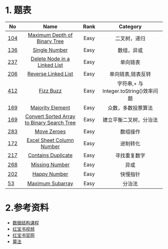 
# 1. 题表
| No                                                                 |                                                                  Name                                                                  | Rank  |     Category      |
| ------------------------------------------------------------------ | :------------------------------------------------------------------------------------------------------------------------------------: | :---: | :---------------: |
| [104](https://leetcode.com/problems/maximum-depth-of-binary-tree/) | [Maximum Depth of Binary Tree](https://github.com/lihaotong100/leetcode/tree/master/104.%20Maximum%20Depth%20of%20Binary%20Tree(Easy)) | Easy  |   二叉树，递归    |
| [136](https://leetcode.com/problems/single-number/)                |                       [Single Number](https://github.com/lihaotong100/leetcode/tree/master/136.Single%20Number)                        | Easy  |    数组，异或     |
| [237](https://leetcode.com/problems/delete-node-in-a-linked-list/) |    [Delete Node in a Linked List](https://github.com/lihaotong100/leetcode/tree/master/237.Delete%20Node%20in%20a%20Linked%20List)     | Easy  |     单向链表      |
| [206](https://leetcode.com/problems/delete-node-in-a-linked-list/) |                               [Reverse Linked List](https://leetcode.com/problems/reverse-linked-list/)                                | Easy  | 单向链表,链表反转 |
| [412](https://leetcode.com/problems/fizz-buzz/) |                               [Fizz Buzz](https://github.com/lihaotong100/leetcode/tree/master/412.%20Fizz%20Buzz)                                | Easy  | 字符串,+ 与 Integer.toString()效率问题 |
| [169](https://leetcode.com/problems/majority-element/) | [Majority Element](https://github.com/lihaotong100/leetcode/tree/master/169.%20Majority%20Element) | Easy  | 众数，多数投票算法 |
| [169](https://leetcode.com/problems/convert-sorted-array-to-binary-search-tree/) | [ Convert Sorted Array to Binary Search Tree](https://github.com/lihaotong100/leetcode/tree/master/108.%20Convert%20Sorted%20Array%20to%20Binary%20Search%20Tree) | Easy  | 建立平衡二叉树，分治法 |
| [283](https://leetcode.com/problems/move-zeroes/) | [Move Zeroes](https://github.com/lihaotong100/leetcode/tree/master/283.%20Move%20Zeroes) | Easy  | 数组操作 |
| [172](https://leetcode.com/problems/excel-sheet-column-number/) | [Excel Sheet Column Number](https://github.com/lihaotong100/leetcode/tree/master/171.%20Excel%20Sheet%20Column%20Number) | Easy  | 进制转化 |
| [217](https://leetcode.com/problems/contains-duplicate/) | [Contains Duplicate](https://github.com/lihaotong100/leetcode/tree/master/283.%20Move%20Zeroes) | Easy  | 寻找重复数字 |
| [268](https://leetcode.com/problems/missing-number/) | [Missing Number](https://github.com/lihaotong100/leetcode/tree/master/268.%20Missing%20Number) | Easy  | 异或 |
| [202](https://leetcode.com/problems/happy-number/) | [Happy Number](https://github.com/lihaotong100/leetcode/tree/master/268.%20Missing%20Number) | Easy  | 快慢指针 |
| [53](https://leetcode.com/problems/maximum-subarray) | [Maximum Subarray](https://github.com/lihaotong100/leetcode/tree/master/268.%20Missing%20Number) | Easy  | 分治法 |
# 2.参考资料
* [数据结构课程](https://www.educative.io/courses/data-structures-in-java-an-interview-refresher?aff=K7qB)
* [红宝书视频](https://link.zhihu.com/?target=https%3A//www.youtube.com/watch%3Fv%3D1QZDe28peZk%26list%3DPLRdD1c6QbAqJn0606RlOR6T3yUqFWKwmX)
* [红宝书官网](https://link.zhihu.com/?target=https%3A//algs4.cs.princeton.edu/lectures/)
* [算法](http://jeffe.cs.illinois.edu/teaching/algorithms/)

